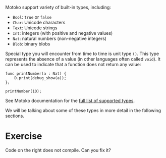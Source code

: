 Motoko support variety of built-in types, including:

- `Bool`: `true` or `false`
- `Char`: Unicode characters
- `Text`: Unicode strings
- `Int`: integers (with positive and negative values)
- `Nat`: natural numbers (non-negative integers)
- `Blob`: binary blobs

Special type you will encounter from time to time is unit type `()`. This type represents the
absence of a value (in other languages often called `void`). It can be used to indicate that a
function does not return any value:

```motoko
func printNumber(a : Nat) {
    D.print(debug_show(a));
};

printNumber(10);
```

See Motoko documentation for the [full list of supported types](https://internetcomputer.org/docs/current/motoko/main/language-manual#primitive-types).

We will be talking about some of these types in more detail in the following sections.

# Exercise

Code on the right does not compile. Can you fix it?
